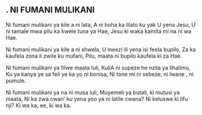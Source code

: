 ## . NI FUMANI MULIKANI

Ni fumani mulikani ya kile a ni lata,
A ni hoha ka lilato ku yak U yena Jesu,
U ni tamale mwa pilu ka kwele tuna ya Hae,
Jesu ki waka kamita mi na ni wa Hae.


Ni fumani mulikani ya kile a ni shwela,
U ineezi ili yena isi feela bupilo,
Za ka kaufela zona li zwile ku mufani,
Pilu, maata ni bupilo kaufela ki za Hae.


Ni fumani mulikani ya filwe maata luli,
KuliA ni supeze he nzila ya lihalimu,
Ku ya kanya ye sa feli ye ka yo ni bonisa,
Ni tone mi ni sebeze, ni lwane , ni pumule.


Ni fumani mulikani ya na ni musa luli,
Muyemeli ya butali, ki mutusi ya maata,
Ni ka zwa cwan’ ku yena yoo ya ni latile cwana?
Ni keluswe ki lifu nji? Ki wa ka, ee, ki wa ka.



